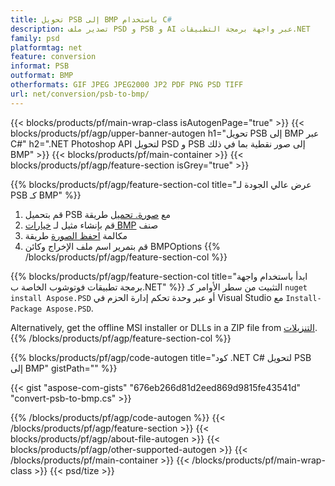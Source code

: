 ```yaml
---
title: تحويل PSB إلى BMP باستخدام C#
description: تصدير ملف PSD و PSB و AI عبر واجهة برمجة التطبيقات.NET
family: psd
platformtag: net
feature: conversion
informat: PSB
outformat: BMP
otherformats: GIF JPEG JPEG2000 JP2 PDF PNG PSD TIFF
url: net/conversion/psb-to-bmp/
---
```


{{< blocks/products/pf/main-wrap-class isAutogenPage="true" >}}
{{< blocks/products/pf/agp/upper-banner-autogen h1="تحويل PSB إلى BMP عبر C#" h2=".NET Photoshop API لتحويل PSD و PSB إلى صور نقطية بما في ذلك BMP" >}}
{{< blocks/products/pf/main-container >}}
{{< blocks/products/pf/agp/feature-section isGrey="true" >}}

{{% blocks/products/pf/agp/feature-section-col title="عرض عالي الجودة لـ PSB كـ BMP" %}}
1. قم بتحميل PSB مع [صورة. تحميل](https://apireference.aspose.com/psd/net/aspose.psd/image/methods/load/index) طريقة
1. قم بإنشاء مثيل لـ [خيارات BMP](https://apireference.aspose.com/psd/net/aspose.psd.imageoptions/bmpoptions) صنف
1. مكالمة [احفظ الصورة](https://apireference.aspose.com/psd/net/aspose.psd/image/methods/save/index) طريقة
1. قم بتمرير اسم ملف الإخراج وكائن BMPOptions
{{% /blocks/products/pf/agp/feature-section-col %}}

{{% blocks/products/pf/agp/feature-section-col title="ابدأ باستخدام واجهة برمجة تطبيقات فوتوشوب الخاصة ب.NET" %}}
التثبيت من سطر الأوامر كـ ```nuget install Aspose.PSD``` أو عبر وحدة تحكم إدارة الحزم في Visual Studio مع ```Install-Package Aspose.PSD```.

Alternatively, get the offline MSI installer or DLLs in a ZIP file from [التنزيلات](https://releases.aspose.com/psd/net).
{{% /blocks/products/pf/agp/feature-section-col %}}

{{% blocks/products/pf/agp/code-autogen title="كود .NET C# لتحويل PSB إلى BMP" gistPath="" %}}

{{< gist "aspose-com-gists" "676eb266d81d2eed869d9815fe43541d" "convert-psb-to-bmp.cs" >}}

{{% /blocks/products/pf/agp/code-autogen %}}
{{< /blocks/products/pf/agp/feature-section >}}
{{< blocks/products/pf/agp/about-file-autogen >}}
{{< blocks/products/pf/agp/other-supported-autogen >}}
{{< /blocks/products/pf/main-container >}}
{{< /blocks/products/pf/main-wrap-class >}}
{{< psd/tize >}}
